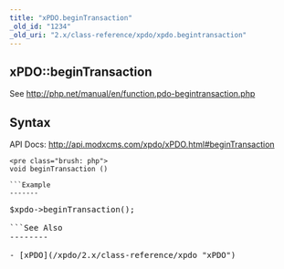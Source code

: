 ```yaml
---
title: "xPDO.beginTransaction"
_old_id: "1234"
_old_uri: "2.x/class-reference/xpdo/xpdo.begintransaction"
---
```


xPDO::beginTransaction
----------------------

See <http://php.net/manual/en/function.pdo-begintransaction.php>

Syntax
------

API Docs: <http://api.modxcms.com/xpdo/xPDO.html#beginTransaction>

```
<pre class="brush: php">
void beginTransaction ()

```Example
-------

```
<pre class="brush: php">
$xpdo->beginTransaction();

```See Also
--------

- [xPDO](/xpdo/2.x/class-reference/xpdo "xPDO")